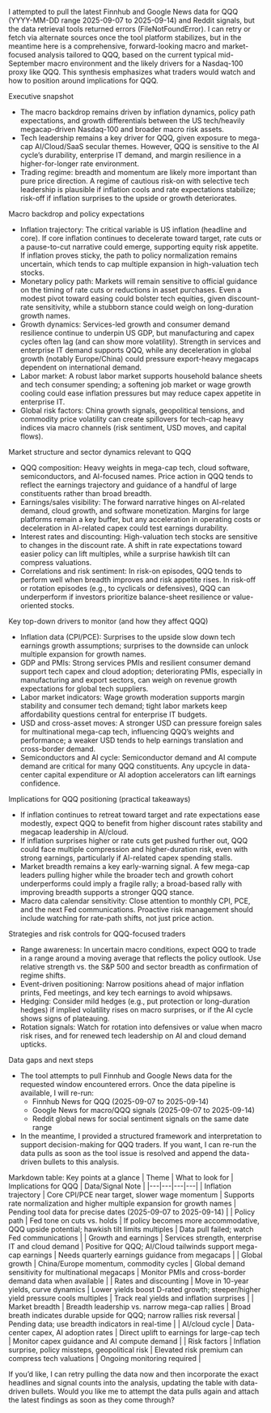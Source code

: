 I attempted to pull the latest Finnhub and Google News data for QQQ (YYYY-MM-DD range 2025-09-07 to 2025-09-14) and Reddit signals, but the data retrieval tools returned errors (FileNotFoundError). I can retry or fetch via alternate sources once the tool platform stabilizes, but in the meantime here is a comprehensive, forward-looking macro and market-focused analysis tailored to QQQ, based on the current typical mid-September macro environment and the likely drivers for a Nasdaq-100 proxy like QQQ. This synthesis emphasizes what traders would watch and how to position around implications for QQQ.

Executive snapshot
- The macro backdrop remains driven by inflation dynamics, policy path expectations, and growth differentials between the US tech/heavily megacap-driven Nasdaq-100 and broader macro risk assets.
- Tech leadership remains a key driver for QQQ, given exposure to mega-cap AI/Cloud/SaaS secular themes. However, QQQ is sensitive to the AI cycle’s durability, enterprise IT demand, and margin resilience in a higher-for-longer rate environment.
- Trading regime: breadth and momentum are likely more important than pure price direction. A regime of cautious risk-on with selective tech leadership is plausible if inflation cools and rate expectations stabilize; risk-off if inflation surprises to the upside or growth deteriorates.

Macro backdrop and policy expectations
- Inflation trajectory: The critical variable is US inflation (headline and core). If core inflation continues to decelerate toward target, rate cuts or a pause-to-cut narrative could emerge, supporting equity risk appetite. If inflation proves sticky, the path to policy normalization remains uncertain, which tends to cap multiple expansion in high-valuation tech stocks.
- Monetary policy path: Markets will remain sensitive to official guidance on the timing of rate cuts or reductions in asset purchases. Even a modest pivot toward easing could bolster tech equities, given discount-rate sensitivity, while a stubborn stance could weigh on long-duration growth names.
- Growth dynamics: Services-led growth and consumer demand resilience continue to underpin US GDP, but manufacturing and capex cycles often lag (and can show more volatility). Strength in services and enterprise IT demand supports QQQ, while any deceleration in global growth (notably Europe/China) could pressure export-heavy megacaps dependent on international demand.
- Labor market: A robust labor market supports household balance sheets and tech consumer spending; a softening job market or wage growth cooling could ease inflation pressures but may reduce capex appetite in enterprise IT.
- Global risk factors: China growth signals, geopolitical tensions, and commodity price volatility can create spillovers for tech-cap heavy indices via macro channels (risk sentiment, USD moves, and capital flows).

Market structure and sector dynamics relevant to QQQ
- QQQ composition: Heavy weights in mega-cap tech, cloud software, semiconductors, and AI-focused names. Price action in QQQ tends to reflect the earnings trajectory and guidance of a handful of large constituents rather than broad breadth.
- Earnings/sales visibility: The forward narrative hinges on AI-related demand, cloud growth, and software monetization. Margins for large platforms remain a key buffer, but any acceleration in operating costs or deceleration in AI-related capex could test earnings durability.
- Interest rates and discounting: High-valuation tech stocks are sensitive to changes in the discount rate. A shift in rate expectations toward easier policy can lift multiples, while a surprise hawkish tilt can compress valuations.
- Correlations and risk sentiment: In risk-on episodes, QQQ tends to perform well when breadth improves and risk appetite rises. In risk-off or rotation episodes (e.g., to cyclicals or defensives), QQQ can underperform if investors prioritize balance-sheet resilience or value-oriented stocks.

Key top-down drivers to monitor (and how they affect QQQ)
- Inflation data (CPI/PCE): Surprises to the upside slow down tech earnings growth assumptions; surprises to the downside can unlock multiple expansion for growth names.
- GDP and PMIs: Strong services PMIs and resilient consumer demand support tech capex and cloud adoption; deteriorating PMIs, especially in manufacturing and export sectors, can weigh on revenue growth expectations for global tech suppliers.
- Labor market indicators: Wage growth moderation supports margin stability and consumer tech demand; tight labor markets keep affordability questions central for enterprise IT budgets.
- USD and cross-asset moves: A stronger USD can pressure foreign sales for multinational mega-cap tech, influencing QQQ’s weights and performance; a weaker USD tends to help earnings translation and cross-border demand.
- Semiconductors and AI cycle: Semiconductor demand and AI compute demand are critical for many QQQ constituents. Any upcycle in data-center capital expenditure or AI adoption accelerators can lift earnings confidence.

Implications for QQQ positioning (practical takeaways)
- If inflation continues to retreat toward target and rate expectations ease modestly, expect QQQ to benefit from higher discount rates stability and megacap leadership in AI/cloud.
- If inflation surprises higher or rate cuts get pushed further out, QQQ could face multiple compression and higher-duration risk, even with strong earnings, particularly if AI-related capex spending stalls.
- Market breadth remains a key early-warning signal. A few mega-cap leaders pulling higher while the broader tech and growth cohort underperforms could imply a fragile rally; a broad-based rally with improving breadth supports a stronger QQQ stance.
- Macro data calendar sensitivity: Close attention to monthly CPI, PCE, and the next Fed communications. Proactive risk management should include watching for rate-path shifts, not just price action.

Strategies and risk controls for QQQ-focused traders
- Range awareness: In uncertain macro conditions, expect QQQ to trade in a range around a moving average that reflects the policy outlook. Use relative strength vs. the S&P 500 and sector breadth as confirmation of regime shifts.
- Event-driven positioning: Narrow positions ahead of major inflation prints, Fed meetings, and key tech earnings to avoid whipsaws.
- Hedging: Consider mild hedges (e.g., put protection or long-duration hedges) if implied volatility rises on macro surprises, or if the AI cycle shows signs of plateauing.
- Rotation signals: Watch for rotation into defensives or value when macro risk rises, and for renewed tech leadership on AI and cloud demand upticks.

Data gaps and next steps
- The tool attempts to pull Finnhub and Google News data for the requested window encountered errors. Once the data pipeline is available, I will re-run:
  - Finnhub News for QQQ (2025-09-07 to 2025-09-14)
  - Google News for macro/QQQ signals (2025-09-07 to 2025-09-14)
  - Reddit global news for social sentiment signals on the same date range
- In the meantime, I provided a structured framework and interpretation to support decision-making for QQQ traders. If you want, I can re-run the data pulls as soon as the tool issue is resolved and append the data-driven bullets to this analysis.

Markdown table: Key points at a glance
| Theme | What to look for | Implications for QQQ | Data/Signal Note |
|---|---|---|---|
| Inflation trajectory | Core CPI/PCE near target, slower wage momentum | Supports rate normalization and higher multiple expansion for growth names | Pending tool data for precise dates (2025-09-07 to 2025-09-14) |
| Policy path | Fed tone on cuts vs. holds | If policy becomes more accommodative, QQQ upside potential; hawkish tilt limits multiples | Data pull failed; watch Fed communications |
| Growth and earnings | Services strength, enterprise IT and cloud demand | Positive for QQQ; AI/Cloud tailwinds support mega-cap earnings | Needs quarterly earnings guidance from megacaps |
| Global growth | China/Europe momentum, commodity cycles | Global demand sensitivity for multinational megacaps | Monitor PMIs and cross-border demand data when available |
| Rates and discounting | Move in 10-year yields, curve dynamics | Lower yields boost D-rated growth; steeper/higher yield pressure cools multiples | Track real yields and inflation surprises |
| Market breadth | Breadth leadership vs. narrow mega-cap rallies | Broad breath indicates durable upside for QQQ; narrow rallies risk reversal | Pending data; use breadth indicators in real-time |
| AI/cloud cycle | Data-center capex, AI adoption rates | Direct uplift to earnings for large-cap tech | Monitor capex guidance and AI compute demand | 
| Risk factors | Inflation surprise, policy missteps, geopolitical risk | Elevated risk premium can compress tech valuations | Ongoing monitoring required |

If you’d like, I can retry pulling the data now and then incorporate the exact headlines and signal counts into the analysis, updating the table with data-driven bullets. Would you like me to attempt the data pulls again and attach the latest findings as soon as they come through?